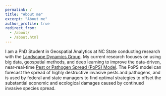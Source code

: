 ```yaml
---
permalink: /
title: "About me"
excerpt: "About me"
author_profile: true
redirect_from: 
  - /about/
  - /about.html
---
```


I am a PhD Student in Geospatial Analytics at NC State conducting research with the [Landscape Dynamics Group](https://geospatial.ncsu.edu/landscapedynamics/people/ross-meentemeyer/). My current research focuses on using big data, geospatial methods, and deep learning to improve the data-driven, near-real-time [Pest or Pathogen Spread (PoPS) Model](https://popsmodel.org/). The PoPS model can forecast the spread of highly destructive invasive pests and pathogens, and is used by federal and state managers to find optimal strategies to offset the substantial economic and ecological damages caused by continued invasive species spread.

